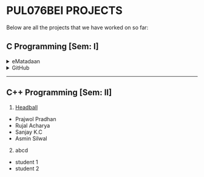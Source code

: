 # PUL076BEI PROJECTS

Below are all the projects that we have worked on so far:

<h2>C Programming [Sem: I]</h2>

<details>
 <summary>eMatadaan</summary>
 Project link: <a href="https://github.com/jarp0l/eMatadaan">eMatadaan</a>
 <ul> 
  <li>Devraj Parajuli</li>
  <li>Jeevan Koiri</li>
  <li>Prajwol Pradhan</li>
  <li>Vikrant Panjiyar</li>
 </ul>
</details>
 
<details>
 <summary>GitHub</summary>
 Project link: <a href="https://github.com/">eMatadaan</a>
 <ul> 
  <li>Devraj Parajuli</li>
  <li>Jeevan Koiri</li>
  <li>Prajwol Pradhan</li>
  <li>Vikrant Panjiyar</li>
 </ul>
</details>

<hr>

## C++ Programming [Sem: II]

1. [Headball](https://github.com/RujalAcharya/Headball)
  * Prajwol Pradhan
  * Rujal Acharya
  * Sanjay K.C
  * Asmin Silwal
 
2. abcd
  * student 1
  * student 2
